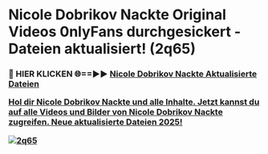 # Nicole Dobrikov Nackte Original Videos 0nlyFans durchgesickert - Dateien aktualisiert! (2q65)

<h3>🔴 HIER KLICKEN 🌐==►► <a href="https://tinyurl.com/h6vf6nb8" rel="nofollow">Nicole Dobrikov Nackte Aktualisierte Dateien

Hol dir Nicole Dobrikov Nackte und alle Inhalte. Jetzt kannst du auf alle Videos und Bilder von Nicole Dobrikov Nackte zugreifen. Neue aktualisierte Dateien 2025!

[![2q65](https://i.imgur.com/sD4kR3V.gif)](https://tinyurl.com/h6vf6nb8)
